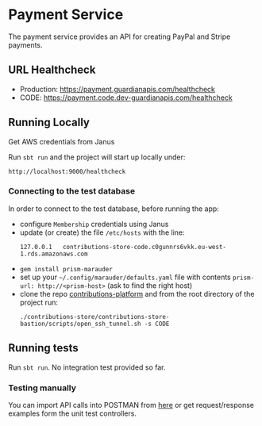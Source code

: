 # Payment Service

The payment service provides an API for creating PayPal and Stripe payments.

## URL Healthcheck

* Production: https://payment.guardianapis.com/healthcheck
* CODE: https://payment.code.dev-guardianapis.com/healthcheck

## Running Locally

Get AWS credentials from Janus

Run `sbt run` and the project will start up locally under:

`http://localhost:9000/healthcheck`

### Connecting to the test database

In order to connect to the test database, before running the app:

- configure `Membership` credentials using Janus
- update (or create) the file `/etc/hosts` with the line:
  ```
  127.0.0.1   contributions-store-code.c0gunnrs6vkk.eu-west-1.rds.amazonaws.com
  ```
- `gem install prism-marauder`
- set up your `~/.config/marauder/defaults.yaml` file with contents `prism-url: http://<prism-host>` (ask to find the right host)
- clone the repo [contributions-platform](https://github.com/guardian/contributions-platform) and from the root 
  directory of the project run:
  ```
  ./contributions-store/contributions-store-bastion/scripts/open_ssh_tunnel.sh -s CODE
  ```

## Running tests

Run `sbt run`. No integration test provided so far.

### Testing manually

You can import API calls into POSTMAN from [here](postman) or get request/response examples form the unit test controllers.
